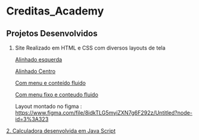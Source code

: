 # Creditas_Academy

## Projetos Desenvolvidos

1. Site Realizado em HTML e CSS com diversos layouts de tela

    <a href="https://leonardowap.github.io/Creditas_Academy/Sushi-Restaurante/alinhado-esquerda/"> Alinhado esquerda </a> 
 
    <a href= "https://leonardowap.github.io/Creditas_Academy/Sushi-Restaurante/alinhado-centro/index.html"> Alinhado Centro </a>

    <a href= "https://leonardowap.github.io/Creditas_Academy/Sushi-Restaurante/fluido-menu-conteudo/"> Com menu e conteído fluido </a>
 
    <a href= "https://leonardowap.github.io/Creditas_Academy/Sushi-Restaurante/menu-fixo-conteudo-fluido/"> Com menu fixo e conteudo fluido </a>
  
    Layout montado no figma : https://www.figma.com/file/8idkTLG5myiZXN7g6F292z/Untitled?node-id=3%3A323

<a href="https://leonardowap.github.io/Creditas_Academy/Calculadora/"> 2. Calculadora desenvolvida em Java Script  </a> 



